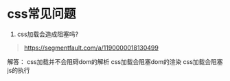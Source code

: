 # css常见问题

1. css加载会造成阻塞吗?
> https://segmentfault.com/a/1190000018130499

解答：
css加载并不会阻碍dom的解析
css加载会阻塞dom的渲染
css加载会阻塞js的执行